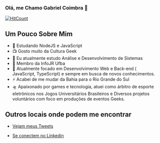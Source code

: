 ### Olá, me Chamo Gabriel Coimbra 👋
[![HitCount](http://hits.dwyl.com/coimbrox/coimbrox.svg)](http://hits.dwyl.com/coimbrox/coimbrox) 

## Um Pouco Sobre Mim

- 🎤 Estudando NodeJS e JavaScript
- 📺 Gosto muito da Cultura Geek
- 🌱 Eu atualmente estudo Análise e Desenvolvimento de Sistemas
- 👯 Membro da InfoJR Ufba
- 💬 Atualmente focado em Desenvolvimento Web e Back-end ( JavaScript, TypeScript) e sempre em busca de novos conhecimentos.
- ⚡ Acabei de me mudar da Bahia para o Rio Grande do Sul
- 🛸 Apaixonado por games e tecnologia, atuei como árbitro de esporte eletrônicos nos Jogos Universitários Brasileiros e Diversos projetos voluntários com foco em produções de eventos Geeks.

## Outros locais onde podem me encontrar

- [Vejam meus Tweets](twitter.com/coimbrox)

- [Se conectem no Linkedin](https://www.linkedin.com/in/coimbrawebs/)


